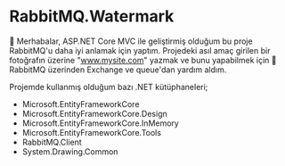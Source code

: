 ﻿# RabbitMQ.Watermark


🙌 Merhabalar, ASP.NET Core MVC ile geliştirmiş olduğum bu proje RabbitMQ'u daha iyi anlamak için yaptım. Projedeki asıl amaç girilen bir fotoğrafın üzerine "www.mysite.com" yazmak ve bunu yapabilmek için 🐰 RabbitMQ üzerinden Exchange ve queue'dan yardım aldım.

Projemde kullanmış olduğum bazı .NET kütüphaneleri;
- Microsoft.EntityFrameworkCore
- Microsoft.EntityFrameworkCore.Design
- Microsoft.EntityFrameworkCore.InMemory
- Microsoft.EntityFrameworkCore.Tools
- RabbitMQ.Client
- System.Drawing.Common
